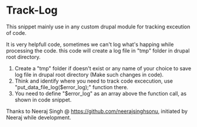 # Track-Log
This snippet mainly use in any custom drupal module for tracking exceution of code.

It is very helpfull code, sometimes we can't log what's happing while processing the code. this code will create a log file in "tmp" folder in drupal root directory.

1) Create a "tmp" folder if doesn't exist or any name of your choice to save log file in drupal root directory (Make such changes in code).
2) Think and identify where you need to track code excecution, use "put_data_file_log($error_log);" function there.
3) You need to define "$error_log" as an array above the function call, as shown in code snippet.

Thanks to Neeraj Singh @ https://github.com/neerajsinghsonu, initiated by Neeraj while development.
